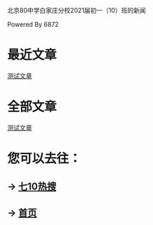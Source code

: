 北京80中学白家庄分校2021届初一（10）班的新闻

Powered By 6872

# 最近文章

[测试文章](https://7jfun.github.io/post/test)

# 全部文章

[测试文章](https://7jfun.github.io/post/test)

# 您可以去往：

## -> [七10热搜](https://7jfun.github.io/rs)

## -> [首页](https://7jfun.github.io)
